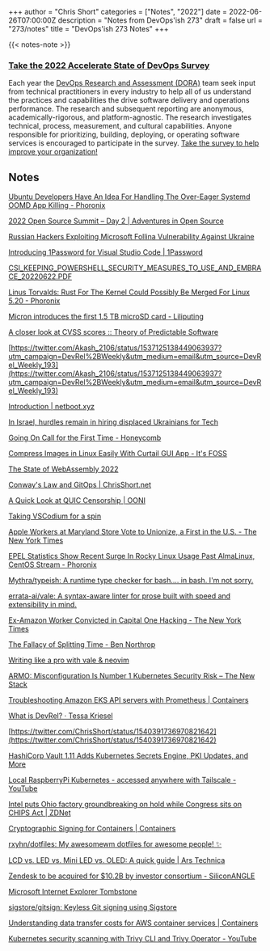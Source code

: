 +++
author = "Chris Short"
categories = ["Notes", "2022"]
date = 2022-06-26T07:00:00Z
description = "Notes from DevOps'ish 273"
draft = false
url = "273/notes"
title = "DevOps'ish 273 Notes"
+++

{{< notes-note >}}

### [Take the 2022 Accelerate State of DevOps Survey](https://cloud.google.com/blog/products/devops-sre/take-the-2022-state-of-devops-survey?source=devopsish)

Each year the [DevOps Research and Assessment (DORA)](https://www.devops-research.com/research.html#reports) team seek input from technical practitioners in every industry to help all of us understand the practices and capabilities the drive software delivery and operations performance. The research and subsequent reporting are anonymous, academically-rigorous, and platform-agnostic. The research investigates technical, process, measurement, and cultural capabilities. Anyone responsible for prioritizing, building, deploying, or operating software services is encouraged to participate in the survey. [Take the survey to help improve your organization!](https://google.qualtrics.com/jfe/form/SV_2aXfK0Zw75lvCl0?source=devopsish)

## Notes

[Ubuntu Developers Have An Idea For Handling The Over-Eager Systemd OOMD App Killing - Phoronix](https://www.phoronix.com/scan.php?page=news_item&px=Systemd-OOMD-Ubuntu-RFC)

[2022 Open Source Summit – Day 2 | Adventures in Open Source](https://www.adventuresinoss.com/2022/06/23/2022-open-source-summit-day-2/)

[Russian Hackers Exploiting Microsoft Follina Vulnerability Against Ukraine](https://thehackernews.com/2022/06/russian-hackers-exploiting-microsoft.html)

[Introducing 1Password for Visual Studio Code | 1Password](https://blog.1password.com/1password-visual-studio-code/)

[CSI_KEEPING_POWERSHELL_SECURITY_MEASURES_TO_USE_AND_EMBRACE_20220622.PDF](https://media.defense.gov/2022/Jun/22/2003021689/-1/-1/1/CSI_KEEPING_POWERSHELL_SECURITY_MEASURES_TO_USE_AND_EMBRACE_20220622.PDF)

[Linus Torvalds: Rust For The Kernel Could Possibly Be Merged For Linux 5.20 - Phoronix](https://www.phoronix.com/scan.php?page=news_item&px=Rust-For-Linux-5.20-Possible)

[Micron introduces the first 1.5 TB microSD card - Liliputing](https://liliputing.com/2022/06/micron-introduces-the-first-1-5-tb-microsd-card.html)

[A closer look at CVSS scores :: Theory of Predictable Software](https://theoryof.predictable.software/articles/a-closer-look-at-cvss-scores/)

[https://twitter.com/Akash_2106/status/1537125138449063937?utm_campaign=DevRel%2BWeekly&utm_medium=email&utm_source=DevRel_Weekly_193](https://twitter.com/Akash_2106/status/1537125138449063937?utm_campaign=DevRel%2BWeekly&utm_medium=email&utm_source=DevRel_Weekly_193)

[Introduction | netboot.xyz](https://netboot.xyz/docs/)

[In Israel, hurdles remain in hiring displaced Ukrainians for Tech](https://www.geektime.com/world-refugee-day-2022/)

[Going On Call for the First Time - Honeycomb](https://www.honeycomb.io/blog/going-on-call-first-time/)

[Compress Images in Linux Easily With Curtail GUI App - It's FOSS](https://itsfoss.com/curtail-image-compress/)

[The State of WebAssembly 2022](https://blog.scottlogic.com/2022/06/20/state-of-wasm-2022.html)

[Conway's Law and GitOps | ChrisShort.net](https://chrisshort.net/conways-law-and-gitops/)

[A Quick Look at QUIC Censorship | OONI](https://ooni.org/post/2022-quick-look-quic-censorship/)

[Taking VSCodium for a spin](https://blog.frankel.ch/take-vscode-spin/)

[Apple Workers at Maryland Store Vote to Unionize, a First in the U.S. - The New York Times](https://www.nytimes.com/2022/06/18/technology/apple-union-maryland.html?referringSource=articleShare)

[EPEL Statistics Show Recent Surge In Rocky Linux Usage Past AlmaLinux, CentOS Stream - Phoronix](https://www.phoronix.com/scan.php?page=news_item&px=EPEL-Stats-Rocky-Linux-Surge)

[Mythra/typeish: A runtime type checker for bash.... in bash. I'm not sorry.](https://github.com/Mythra/typeish)

[errata-ai/vale: A syntax-aware linter for prose built with speed and extensibility in mind.](https://github.com/errata-ai/vale)

[Ex-Amazon Worker Convicted in Capital One Hacking - The New York Times](https://www.nytimes.com/2022/06/17/technology/paige-thompson-capital-one-hack.html)

[The Fallacy of Splitting Time - Ben Northrop](https://www.bennorthrop.com/Essays/2022/fallacy-of-splitting-time.php)

[Writing like a pro with vale & neovim](https://bhupesh.me/writing-like-a-pro-with-vale-and-neovim/)

[ARMO: Misconfiguration Is Number 1 Kubernetes Security Risk – The New Stack](https://thenewstack.io/armo-misconfiguration-is-number-1-kubernetes-security-risk/)

[Troubleshooting Amazon EKS API servers with Prometheus | Containers](https://aws.amazon.com/blogs/containers/troubleshooting-amazon-eks-api-servers-with-prometheus/)

[What is DevRel? · Tessa Kriesel](https://www.tessakriesel.com/what-is-devrel/)

[https://twitter.com/ChrisShort/status/1540391736970821642](https://twitter.com/ChrisShort/status/1540391736970821642)

[HashiCorp Vault 1.11 Adds Kubernetes Secrets Engine, PKI Updates, and More](https://www.hashicorp.com/blog/vault-1-11)

[Local RaspberryPi Kubernetes - accessed anywhere with Tailscale - YouTube](https://www.youtube.com/watch?v=dXDcXO5LVY4)

[Intel puts Ohio factory groundbreaking on hold while Congress sits on CHIPS Act | ZDNet](https://www.zdnet.com/article/intel-puts-ohio-factory-groundbreaking-on-hold-while-congress-sits-on-chips-act/)

[Cryptographic Signing for Containers | Containers](https://aws.amazon.com/blogs/containers/cryptographic-signing-for-containers/)

[rxyhn/dotfiles: My awesomewm dotfiles for awesome people! ✨](https://github.com/rxyhn/dotfiles)

[LCD vs. LED vs. Mini LED vs. OLED: A quick guide | Ars Technica](https://arstechnica.com/gadgets/2022/06/lcd-vs-led-vs-mini-led-vs-oled-a-quick-guide/)

[Zendesk to be acquired for $10.2B by investor consortium - SiliconANGLE](https://siliconangle.com/2022/06/24/zendesk-acquired-10-2b-investor-consortium/)

[Microsoft Internet Explorer Tombstone](https://www.seroundtable.com/photos/microsoft-internet-explorer-tombstone-33610.html)

[sigstore/gitsign: Keyless Git signing using Sigstore](https://github.com/sigstore/gitsign)

[Understanding data transfer costs for AWS container services | Containers](https://aws.amazon.com/blogs/containers/understanding-data-transfer-costs-for-aws-container-services/)

[Kubernetes security scanning with Trivy CLI and Trivy Operator - YouTube](https://www.youtube.com/watch?v=bgYrhQ6rTXA)
